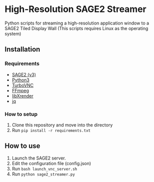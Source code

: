 # High-Resolution SAGE2 Streamer
Python scripts for streaming a high-resolution application window to a SAGE2 Tiled Display Wall
(This scripts requires Linux as the operating system)

## Installation
### Requirements
- [SAGE2 (v3)](http://sage2.sagecommons.org)
- [Python3](https://www.python.org)
- [TurboVNC](https://github.com/TurboVNC/turbovnc)
- [FFmpeg](https://github.com/FFmpeg/FFmpeg)
- [libXrender](https://launchpad.net/ubuntu/+source/libxrender)
- [jq](https://stedolan.github.io/jq)

### How to setup
1. Clone this repository and move into the directory
2. Run `pip install -r requirements.txt`

## How to use
1. Launch the SAGE2 server.
1. Edit the configuration file (config.json)
2. Run `bash launch_vnc_server.sh`
3. Run `python sage2_streamer.py`

